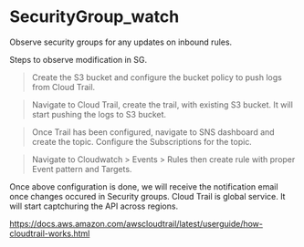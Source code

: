 # SecurityGroup_watch
Observe security groups for any updates on inbound rules.


Steps to observe modification in SG.

> Create the S3 bucket and configure the bucket policy to push logs from Cloud Trail.

> Navigate to Cloud Trail, create the trail, with existing S3 bucket. It will start pushing the logs to S3 bucket.

> Once Trail has been configured, navigate to SNS dashboard and create the topic. Configure the Subscriptions for the topic. 

> Navigate to Cloudwatch > Events > Rules then create rule with proper Event pattern and Targets.

Once above configuration is done, we will receive the notification email once changes occured in Security groups.
Cloud Trail is global service. It will start captchuring the API across regions. 

https://docs.aws.amazon.com/awscloudtrail/latest/userguide/how-cloudtrail-works.html 
